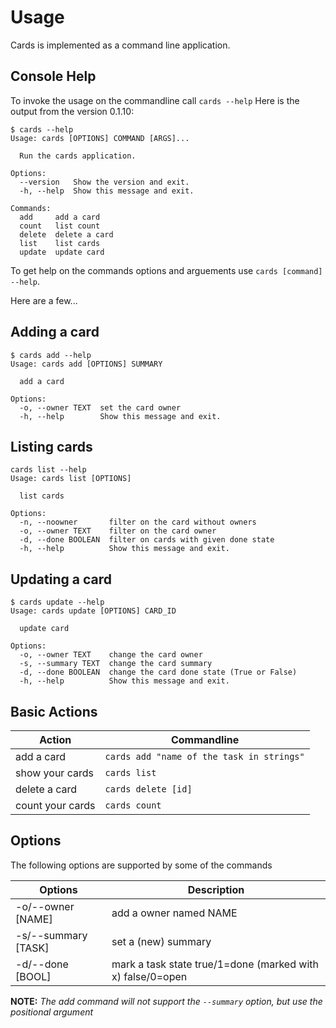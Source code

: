 Usage
=====

Cards is implemented as a command line application.

Console Help
-------------
To invoke the usage on the commandline call `cards --help`
Here is the output from the version 0.1.10:

```
$ cards --help
Usage: cards [OPTIONS] COMMAND [ARGS]...

  Run the cards application.

Options:
  --version   Show the version and exit.
  -h, --help  Show this message and exit.

Commands:
  add     add a card
  count   list count
  delete  delete a card
  list    list cards
  update  update card
```

To get help on the commands options and arguements use `cards [command] --help`.

Here are a few...

Adding a card
-------------

```
$ cards add --help
Usage: cards add [OPTIONS] SUMMARY

  add a card

Options:
  -o, --owner TEXT  set the card owner
  -h, --help        Show this message and exit.
```

Listing cards
-------------

```
cards list --help
Usage: cards list [OPTIONS]

  list cards

Options:
  -n, --noowner       filter on the card without owners
  -o, --owner TEXT    filter on the card owner
  -d, --done BOOLEAN  filter on cards with given done state
  -h, --help          Show this message and exit.
```

Updating a card
---------------

```
$ cards update --help
Usage: cards update [OPTIONS] CARD_ID

  update card

Options:
  -o, --owner TEXT    change the card owner
  -s, --summary TEXT  change the card summary
  -d, --done BOOLEAN  change the card done state (True or False)
  -h, --help          Show this message and exit.
```


Basic Actions
-------------

| Action                | Commandline    |
|-----------------------|----------------|
| add a card            | `cards add "name of the task in strings"` |
| show your cards       | `cards list` |
| delete a card         | `cards delete [id]` |
| count your cards      | `cards count` |

Options
---------

The following options are supported by some of the commands

| Options                    | Description |
|----------------------------|-----------------------------|
| -o/--owner [NAME]         | add a owner named NAME    |
| -s/--summary [TASK]       | set a (new) summary       |
| -d/--done [BOOL]          | mark a task state true/1=done (marked with x) false/0=open |

**NOTE:** *The add command will not support the `--summary` option, but use the positional argument*

